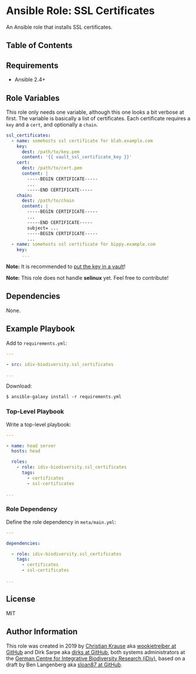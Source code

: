 Ansible Role: SSL Certificates
==============================

An Ansible role that installs SSL certificates.

Table of Contents
-----------------

<!-- toc -->
<!-- tocstop -->

Requirements
------------

- Ansible 2.4+

Role Variables
--------------

This role only needs one variable, although this one looks a bit verbose at
first. The variable is basically a list of certificates. Each certificate
requires a `key` and a `cert`, and optionally a `chain`.

```yml
ssl_certificates:
  - name: somehosts ssl certificate for blah.example.com
    key:
      dest: /path/to/key.pem
      content: '{{ vault_ssl_certificate_key }}'
    cert:
      dest: /path/to/cert.pem
      content: |
        -----BEGIN CERTIFICATE-----
        ...
        -----END CERTIFICATE-----
    chain:
      dest: /path/to/chain
      content: |
        -----BEGIN CERTIFICATE-----
        ...
        -----END CERTIFICATE-----
        subject= ...
        -----BEGIN CERTIFICATE-----
        ...
  - name: somehosts ssl certificate for bippy.example.com
    key:
      ...
```

**Note:** It is recommended to [put the key in a vault][vault]!

**Note:** This role does not handle **selinux** yet. Feel free to contribute!

Dependencies
------------

None.

Example Playbook
----------------

Add to `requirements.yml`:

```yml
---

- src: idiv-biodiversity.ssl_certificates

...
```

Download:

```console
$ ansible-galaxy install -r requirements.yml
```

### Top-Level Playbook

Write a top-level playbook:

```yml
---

- name: head server
  hosts: head

  roles:
    - role: idiv-biodiversity.ssl_certificates
      tags:
        - certificates
        - ssl-certificates

...
```

### Role Dependency

Define the role dependency in `meta/main.yml`:

```yml
---

dependencies:

  - role: idiv-biodiversity.ssl_certificates
    tags:
      - certificates
      - ssl-certificates

...
```

License
-------

MIT

Author Information
------------------

This role was created in 2019 by [Christian Krause][author] aka [wookietreiber
at GitHub][wookietreiber] and Dirk Sarpe aka [dirks at GitHub][dirks], both
systems administrators at the [German Centre for Integrative Biodiversity
Research (iDiv)][idiv], based on a draft by Ben Langenberg aka [sloan87 at
GitHub][sloan87].


[author]: https://www.idiv.de/groups_and_people/employees/details/eshow/krause-christian.html
[idiv]: https://www.idiv.de/
[dirks]: https://github.com/dirks
[sloan87]: https://github.com/sloan87
[wookietreiber]: https://github.com/wookietreiber
[vault]: https://docs.ansible.com/ansible/latest/user_guide/vault.html

